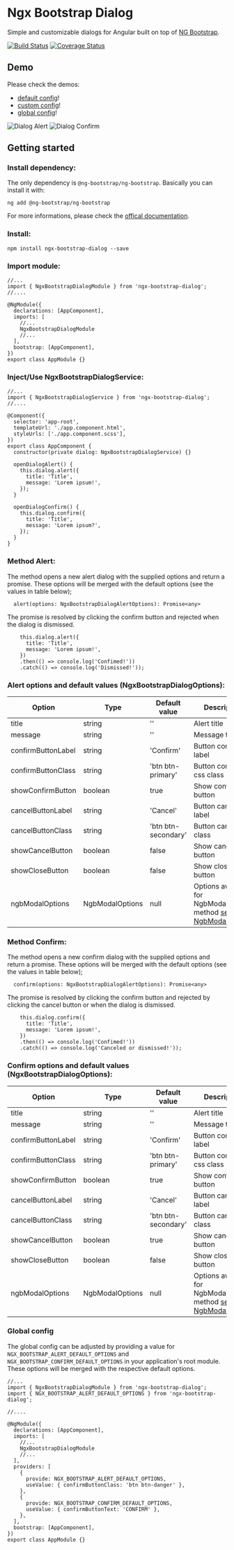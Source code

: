 # Ngx Bootstrap Dialog

Simple and customizable dialogs for Angular built on top of [NG Bootstrap](https://ng-bootstrap.github.io/#/home).

[![Build Status](https://circleci.com/gh/manzapanza/ngx-bootstrap-dialog.svg?style=shield)](https://circleci.com/gh/manzapanza/ngx-bootstrap-dialog)
[![Coverage Status](https://coveralls.io/repos/github/manzapanza/ngx-bootstrap-dialog/badge.svg?branch=master)](https://coveralls.io/github/manzapanza/ngx-bootstrap-dialog?branch=master)

## Demo

Please check the demos:

- [default config](https://stackblitz.com/edit/ngx-bootstrap-dialog-default-config)!
- [custom config](https://stackblitz.com/edit/ngx-bootstrap-dialog-custom-config)!
- [global config](https://stackblitz.com/edit/github-ns15vi-gpr1es)!

![Dialog Alert](src/assets/dialog-alert-print.png)
![Dialog Confirm](src/assets/dialog-confirm-print.png)

## Getting started

### Install dependency:

The only dependency is `@ng-bootstrap/ng-bootstrap`. Basically you can install it with:

```
ng add @ng-bootstrap/ng-bootstrap
```

For more informations, please check the [offical documentation](https://ng-bootstrap.github.io/#/getting-started#installation).

### Install:

```
npm install ngx-bootstrap-dialog --save
```

### Import module:

```
//...
import { NgxBootstrapDialogModule } from 'ngx-bootstrap-dialog';
//....

@NgModule({
  declarations: [AppComponent],
  imports: [
    //...
    NgxBootstrapDialogModule
    //...
  ],
  bootstrap: [AppComponent],
})
export class AppModule {}
```

### Inject/Use NgxBootstrapDialogService:

```
//...
import { NgxBootstrapDialogService } from 'ngx-bootstrap-dialog';
//....

@Component({
  selector: 'app-root',
  templateUrl: './app.component.html',
  styleUrls: ['./app.component.scss'],
})
export class AppComponent {
  constructor(private dialog: NgxBootstrapDialogService) {}

  openDialogAlert() {
    this.dialog.alert({
      title: 'Title',
      message: 'Lorem ipsum!',
    });
  }

  openDialogConfirm() {
    this.dialog.confirm({
      title: 'Title',
      message: 'Lorem ipsum?',
    });
  }
}
```

### Method Alert:

The method opens a new alert dialog with the supplied options and return a promise. These options will be merged with the default options (see the values in table below);

```
  alert(options: NgxBootstrapDialogAlertOptions): Promise<any>
```

The promise is resolved by clicking the confirm button and rejected when the dialog is dismissed.

```
    this.dialog.alert({
      title: 'Title',
      message: 'Lorem ipsum!',
    })
    .then(() => console.log('Confimed!'))
    .catch(() => console.log('Dismissed!'));
```

### Alert options and default values (NgxBootstrapDialogOptions):

| Option             | Type            | Default value       | Description                                                                                                                               |
| ------------------ | --------------- | ------------------- | ----------------------------------------------------------------------------------------------------------------------------------------- |
| title              | string          | ''                  | Alert title                                                                                                                               |
| message            | string          | ''                  | Message title                                                                                                                             |
| confirmButtonLabel | string          | 'Confirm'           | Button confirm label                                                                                                                      |
| confirmButtonClass | string          | 'btn btn-primary'   | Button confirm css class                                                                                                                  |
| showConfirmButton  | boolean         | true                | Show confirm button                                                                                                                       |
| cancelButtonLabel  | string          | 'Cancel'            | Button cancel label                                                                                                                       |
| cancelButtonClass  | string          | 'btn btn-secondary' | Button cancel css class                                                                                                                   |
| showCancelButton   | boolean         | false               | Show cancel button                                                                                                                        |
| showCloseButton    | boolean         | false               | Show close button                                                                                                                         |
| ngbModalOptions    | NgbModalOptions | null                | Options available for NgbModal.open() method [see NgbModalOptions](https://ng-bootstrap.github.io/#/components/modal/api#NgbModalOptions) |

### Method Confirm:

The method opens a new confirm dialog with the supplied options and return a promise. These options will be merged with the default options (see the values in table below);

```
  confirm(options: NgxBootstrapDialogAlertOptions): Promise<any>
```

The promise is resolved by clicking the confirm button and rejected by clicking the cancel button or when the dialog is dismissed.

```
    this.dialog.confirm({
      title: 'Title',
      message: 'Lorem ipsum!',
    })
    .then(() => console.log('Confimed!'))
    .catch(() => console.log('Canceled or dismissed!'));
```

### Confirm options and default values (NgxBootstrapDialogOptions):

| Option             | Type            | Default value       | Description                                                                                                                               |
| ------------------ | --------------- | ------------------- | ----------------------------------------------------------------------------------------------------------------------------------------- |
| title              | string          | ''                  | Alert title                                                                                                                               |
| message            | string          | ''                  | Message title                                                                                                                             |
| confirmButtonLabel | string          | 'Confirm'           | Button confirm label                                                                                                                      |
| confirmButtonClass | string          | 'btn btn-primary'   | Button confirm css class                                                                                                                  |
| showConfirmButton  | boolean         | true                | Show confirm button                                                                                                                       |
| cancelButtonLabel  | string          | 'Cancel'            | Button cancel label                                                                                                                       |
| cancelButtonClass  | string          | 'btn btn-secondary' | Button cancel css class                                                                                                                   |
| showCancelButton   | boolean         | true                | Show cancel button                                                                                                                        |
| showCloseButton    | boolean         | false               | Show close button                                                                                                                         |
| ngbModalOptions    | NgbModalOptions | null                | Options available for NgbModal.open() method [see NgbModalOptions](https://ng-bootstrap.github.io/#/components/modal/api#NgbModalOptions) |

### Global config

The global config can be adjusted by providing a value for `NGX_BOOTSTRAP_ALERT_DEFAULT_OPTIONS` and `NGX_BOOTSTRAP_CONFIRM_DEFAULT_OPTIONS` in your application's root module. These options will be merged with the respective default options.

```
//...
import { NgxBootstrapDialogModule } from 'ngx-bootstrap-dialog';
import { NGX_BOOTSTRAP_ALERT_DEFAULT_OPTIONS } from 'ngx-bootstrap-dialog';

//....

@NgModule({
  declarations: [AppComponent],
  imports: [
    //...
    NgxBootstrapDialogModule
    //...
  ],
  providers: [
    {
      provide: NGX_BOOTSTRAP_ALERT_DEFAULT_OPTIONS,
      useValue: { confirmButtonClass: 'btn btn-danger' },
    },
    {
      provide: NGX_BOOTSTRAP_CONFIRM_DEFAULT_OPTIONS,
      useValue: { confirmButtonText: 'CONFIRM' },
    },
  ],
  bootstrap: [AppComponent],
})
export class AppModule {}
```
